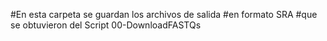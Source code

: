 #En esta carpeta se guardan los archivos de salida
#en formato SRA
#que se obtuvieron del Script 00-DownloadFASTQs

